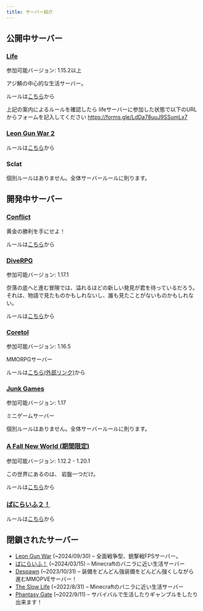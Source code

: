```yaml
---
title: サーバー紹介
---
```


## 公開中サーバー

### [Life](/servers/life)

参加可能バージョン: 1.15.2以上

アジ鯖の中心的な生活サーバー。

ルールは[こちら](/servers/life#ルール)から

上記の案内によるルールを確認したら
lifeサーバーに参加した状態で以下のURLからフォームを記入してください
<https://forms.gle/LdDa78uuJ9SSumLx7>

### [Leon Gun War 2](/servers/leon-gun-war-2)

ルールは[こちら](/servers/leon-gun-war-2#ルール)から

### Sclat

個別ルールはありません。全体サーバールールに則ります。

## 開発中サーバー

### [Conflict](/servers/conflict)

黄金の勝利を手にせよ！

ルールは[こちら](/servers/conflict#ルール)から

### [DiveRPG](/servers/diverpg)

参加可能バージョン: 1.17.1

奈落の底へと進む冒険では、溢れるほどの新しい発見が君を待っているだろう。
それは、物語で見たものかもしれないし、誰も見たことがないものかもしれない。

ルールは[こちら](/servers/diverpg#ルール)から

### [Coretol](https://coretol.net/)

参加可能バージョン: 1.16.5

MMORPGサーバー

ルールは[こちら(外部リンク)](https://www.coretol.net/rule)から

### [Junk Games](/servers/junk-games)

参加可能バージョン: 1.17

ミニゲームサーバー

個別ルールはありません。全体サーバールールに則ります。

### [A Fall New World (期間限定)](/servers/a-fall-new-world)

参加可能バージョン: 1.12.2 - 1.20.1

この世界にあるのは、 岩盤一つだけ。

ルールは[こちら](/servers/a-fall-new-world#ルール)から

### [ばにらいふ２！](/servers/vanilife2)

ルールは[こちら](/servers/vanilife2#ルール)から

## 閉鎖されたサーバー

- [Leon Gun War](/servers/leon-gun-war) (~2024/09/30) – 全面戦争型、銃撃戦FPSサーバー。
- [ばにらいふ！](/servers/vanilife) (~2024/03/15) – Minecraftのバニラに近い生活サーバー
- [Despawn](/servers/despawn) (~2023/10/31) – 装備をどんどん強装備をどんどん強くしながら進むMMOPVEサーバー！
- [The Slow Life](/servers/the-slow-life) (~2022/8/31) – Minecraftのバニラに近い生活サーバー
- [Phantasy Gate](/servers/phantasy-gate) (~2022/9/11) – サバイバルで生活したりギャンブルをしたり出来ます！

